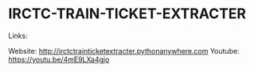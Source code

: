 # IRCTC-TRAIN-TICKET-EXTRACTER


Links:

Website: http://irctctrainticketextracter.pythonanywhere.com 
Youtube: https://youtu.be/4mE9LXa4gjo
